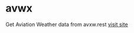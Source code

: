 # avwx
Get Aviation Weather data from avxw.rest
<a href='https://sudipta1254.github.io/avwx'>visit site</a>

